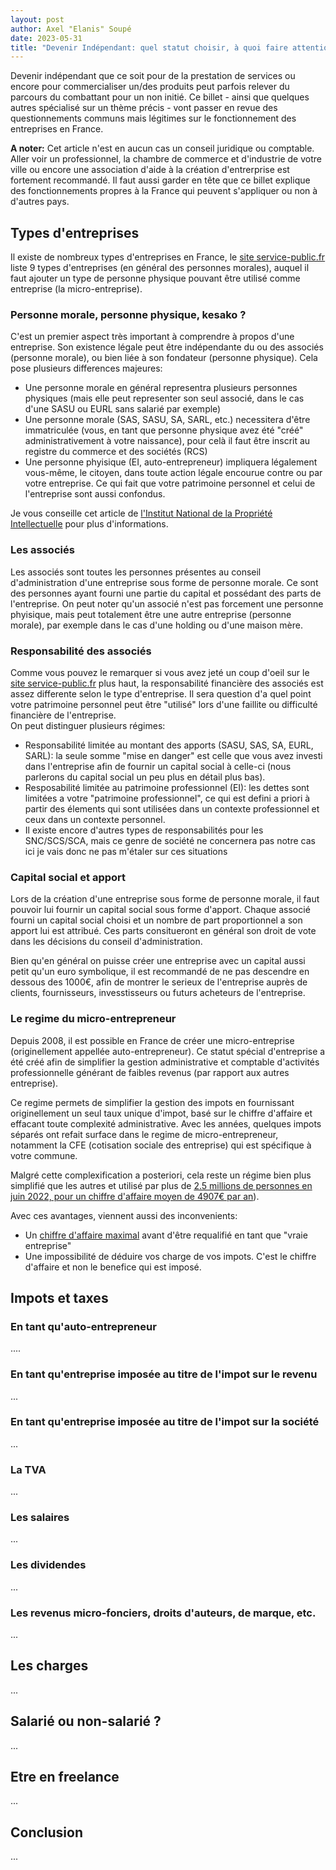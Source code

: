 ```yaml
---
layout: post
author: Axel "Elanis" Soupé
date: 2023-05-31
title: "Devenir Indépendant: quel statut choisir, à quoi faire attention, comment s'y prendre ?"
---
```


Devenir indépendant que ce soit pour de la prestation de services ou encore pour commercialiser un/des produits peut parfois relever du parcours du combattant pour un non initié. Ce billet - ainsi que quelques autres spécialisé sur un thème précis - vont passer en revue des questionnements communs mais légitimes sur le fonctionnement des entreprises en France.

**A noter:** Cet article n'est en aucun cas un conseil juridique ou comptable. Aller voir un professionnel, la chambre de commerce et d'industrie de votre ville ou encore une association d'aide à la création d'entrerprise est fortement recommandé. Il faut aussi garder en tête que ce billet explique des fonctionnements propres à la France qui peuvent s'appliquer ou non à d'autres pays.

## Types d'entreprises

Il existe de nombreux types d'entreprises en France, le [site service-public.fr](https://entreprendre.service-public.fr/vosdroits/F23844) liste 9 types d'entreprises (en général des personnes morales), auquel il faut ajouter un type de personne physique pouvant être utilisé comme entreprise (la micro-entreprise).

### Personne morale, personne physique, kesako ?

C'est un premier aspect très important à comprendre à propos d'une entreprise. Son existence légale peut être indépendante du ou des associés (personne morale), ou bien liée à son fondateur (personne physique). Cela pose plusieurs differences majeures:
- Une personne morale en général representra plusieurs personnes physiques (mais elle peut representer son seul associé, dans le cas d'une SASU ou EURL sans salarié par exemple)
- Une personne morale (SAS, SASU, SA, SARL, etc.) necessitera d'être immatriculée (vous, en tant que personne physique avez été "créé" administrativement à votre naissance), pour celà il faut être inscrit au registre du commerce et des sociétés (RCS)
- Une personne phyisique (EI, auto-entrepreneur) impliquera légalement vous-même, le citoyen, dans toute action légale encourue contre ou par votre entreprise. Ce qui fait que votre patrimoine personnel et celui de l'entreprise sont aussi confondus.

Je vous conseille cet article de [l'Institut National de la Propriété Intellectuelle](https://www.inpi.fr/personne-physique-et-personne-morale-definition) pour plus d'informations.

### Les associés

Les associés sont toutes les personnes présentes au conseil d'administration d'une entreprise sous forme de personne morale. Ce sont des personnes ayant fourni une partie du capital et possédant des parts de l'entreprise. On peut noter qu'un associé n'est pas forcement une personne phyisique, mais peut totalement être une autre entreprise (personne morale), par exemple dans le cas d'une holding ou d'une maison mère.

### Responsabilité des associés

Comme vous pouvez le remarquer si vous avez jeté un coup d'oeil sur le [site service-public.fr](https://entreprendre.service-public.fr/vosdroits/F23844) plus haut, la responsabilité financière des associés est assez differente selon le type d'entreprise. Il sera question d'a quel point votre patrimoine personnel peut être "utilisé" lors d'une faillite ou difficulté financière de l'entreprise.  
On peut distinguer plusieurs régimes:
- Responsabilité limitée au montant des apports (SASU, SAS, SA, EURL, SARL): la seule somme "mise en danger" est celle que vous avez investi dans l'entreprise afin de fournir un capital social à celle-ci (nous parlerons du capital social un peu plus en détail plus bas).
- Resposabilité limitée au patrimoine professionnel (EI): les dettes sont limitées a votre "patrimoine professionnel", ce qui est defini a priori à partir des élements qui sont utilisées dans un contexte professionnel et ceux dans un contexte personnel.
- Il existe encore d'autres types de responsabilités pour les SNC/SCS/SCA, mais ce genre de société ne concernera pas notre cas ici je vais donc ne pas m'étaler sur ces situations

### Capital social et apport

Lors de la création d'une entreprise sous forme de personne morale, il faut pouvoir lui fournir un capital social sous forme d'apport. Chaque associé fourni un capital social choisi et un nombre de part proportionnel a son apport lui est attribué. Ces parts consitueront en général son droit de vote dans les décisions du conseil d'administration.

Bien qu'en général on puisse créer une entreprise avec un capital aussi petit qu'un euro symbolique, il est recommandé de ne pas descendre en dessous des 1000€, afin de montrer le serieux de l'entreprise auprès de clients, fournisseurs, invesstisseurs ou futurs acheteurs de l'entreprise.

### Le regime du micro-entrepreneur

Depuis 2008, il est possible en France de créer une micro-entreprise (originellement appellée auto-entrepreneur). Ce statut spécial d'entreprise a été créé afin de simplifier la gestion administrative et comptable d'activités professionnelle générant de faibles revenus (par rapport aux autres entreprise).

Ce regime permets de simplifier la gestion des impots en fournissant originellement un seul taux unique d'impot, basé sur le chiffre d'affaire et effacant toute complexité administrative. Avec les années, quelques impots séparés ont refait surface dans le regime de micro-entrepreneur, notamment la CFE (cotisation sociale des entreprise) qui est spécifique à votre commune.

Malgré cette complexification a posteriori, cela reste un régime bien plus simplifié que les autres et utilisé par plus de [2.5 millions de personnes en juin 2022, pour un chiffre d'affaire moyen de 4907€ par an](https://www.datapressepremium.com/rmdiff/2011402/Stat_Ur_3571.pdf)).

Avec ces avantages, viennent aussi des inconvenients:
- Un [chiffre d'affaire maximal](https://www.impots.gouv.fr/professionnel/questions/pour-rester-micro-entrepreneur-quel-montant-de-chiffre-daffaires-ou-de) avant d'être requalifié en tant que "vraie entreprise"
- Une impossibilité de déduire vos charge de vos impots. C'est le chiffre d'affaire et non le benefice qui est imposé.

## Impots et taxes

### En tant qu'auto-entrepreneur

....

### En tant qu'entreprise imposée au titre de l'impot sur le revenu

...

### En tant qu'entreprise imposée au titre de l'impot sur la société

...

### La TVA

...

### Les salaires

...

### Les dividendes

...

### Les revenus micro-fonciers, droits d'auteurs, de marque, etc.

...

## Les charges

...

## Salarié ou non-salarié ?

...

## Etre en freelance

...

## Conclusion

...